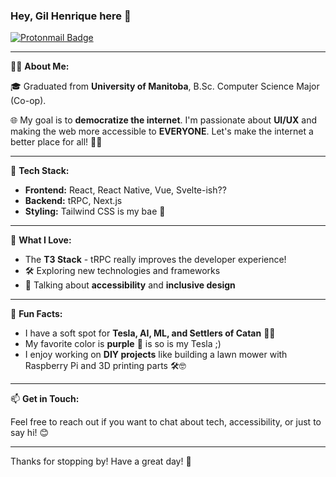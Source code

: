 ### Hey, Gil Henrique here 🖖
[![Protonmail Badge](https://img.shields.io/badge/ProtonMail-8B89CC?style=for-the-badge&logo=protonmail&logoColor=white)](mailto:gilpenner@proton.me)

---

👨‍💻 **About Me:**

🎓 Graduated from **University of Manitoba**, B.Sc. Computer Science Major (Co-op).

🌐 My goal is to **democratize the internet**. I'm passionate about **UI/UX** and making the web more accessible to **EVERYONE**. Let's make the internet a better place for all! 💪✨

---

💼 **Tech Stack:**

- **Frontend:** React, React Native, Vue, Svelte-ish??
- **Backend:** tRPC, Next.js
- **Styling:** Tailwind CSS is my bae 🩷

---

🚀 **What I Love:**

- The **T3 Stack** - tRPC really improves the developer experience!
- 🛠️ Exploring new technologies and frameworks
- 🎨 Talking about **accessibility** and **inclusive design**

---

🌈 **Fun Facts:**

- I have a soft spot for **Tesla, AI, ML, and Settlers of Catan** 🚗🤖
- My favorite color is **purple** 💜 is so is my Tesla ;)
- I enjoy working on **DIY projects** like building a lawn mower with Raspberry Pi and 3D printing parts 🛠️🤓

---

📫 **Get in Touch:**

Feel free to reach out if you want to chat about tech, accessibility, or just to say hi! 😊

---

Thanks for stopping by! Have a great day! 🌟
